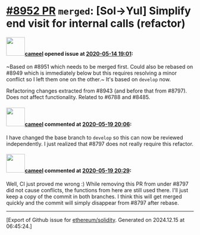 # [\#8952 PR](https://github.com/ethereum/solidity/pull/8952) `merged`: [Sol->Yul] Simplify end visit for internal calls (refactor)

#### <img src="https://avatars.githubusercontent.com/u/137030?v=4" width="50">[cameel](https://github.com/cameel) opened issue at [2020-05-14 19:01](https://github.com/ethereum/solidity/pull/8952):

~Based on #8951 which needs to be merged first. Could also be rebased on #8949 which is immediately below but this requires resolving a minor conflict so I left them one on the other.~ It's based on `develop` now.

Refactoring changes extracted from #8943 (and before that from #8797). Does not affect functionality.
Related to #6788 and #8485.

#### <img src="https://avatars.githubusercontent.com/u/137030?v=4" width="50">[cameel](https://github.com/cameel) commented at [2020-05-19 20:06](https://github.com/ethereum/solidity/pull/8952#issuecomment-631053332):

I have changed the base branch to `develop` so this can now be reviewed independently. I just realized that #8797 does not really require this refactor.

#### <img src="https://avatars.githubusercontent.com/u/137030?v=4" width="50">[cameel](https://github.com/cameel) commented at [2020-05-19 20:29](https://github.com/ethereum/solidity/pull/8952#issuecomment-631064586):

Well, CI just proved me wrong :) While removing this PR from under #8797 did not cause conflicts, the functions from here are still used there. I'll just keep a copy of the commit in both branches. I think this will get merged quickly and the commit will simply disappear from #8797 after rebase.


-------------------------------------------------------------------------------



[Export of Github issue for [ethereum/solidity](https://github.com/ethereum/solidity). Generated on 2024.12.15 at 06:45:24.]
